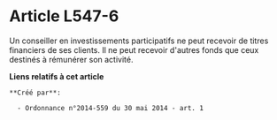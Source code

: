 # Article L547-6

Un conseiller en investissements participatifs ne peut recevoir de titres financiers de ses clients. Il ne peut recevoir
d'autres fonds que ceux destinés à rémunérer son activité.

**Liens relatifs à cet article**

	**Créé par**:

	  - Ordonnance n°2014-559 du 30 mai 2014 - art. 1
